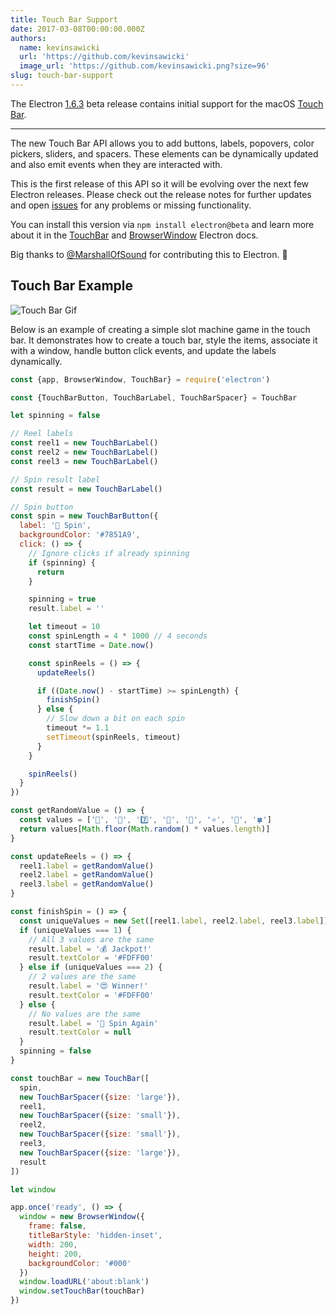 ```yaml
---
title: Touch Bar Support
date: 2017-03-08T00:00:00.000Z
authors:
  name: kevinsawicki
  url: 'https://github.com/kevinsawicki'
  image_url: 'https://github.com/kevinsawicki.png?size=96'
slug: touch-bar-support
---
```

The Electron [1.6.3] beta release contains initial support for the macOS [Touch Bar].

---

The new Touch Bar API allows you to add buttons, labels, popovers, color
pickers, sliders, and spacers. These elements can be dynamically updated and
also emit events when they are interacted with.

This is the first release of this API so it will be evolving over the next
few Electron releases. Please check out the release notes for further updates
and open [issues](https://github.com/electron/electron/issues) for any problems
or missing functionality.

You can install this version via `npm install electron@beta` and learn
more about it in the [TouchBar](https://github.com/electron/electron/blob/master/docs/api/touch-bar.md)
and [BrowserWindow](https://github.com/electron/electron/blob/master/docs/api/browser-window.md#winsettouchbartouchbar-macos)
Electron docs.

Big thanks to [@MarshallOfSound](https://github.com/MarshallOfSound) for contributing this to Electron. :tada:

## Touch Bar Example

![Touch Bar Gif](https://cloud.githubusercontent.com/assets/671378/23723516/5ff1774c-03fe-11e7-97b8-c693a0004dc8.gif)

Below is an example of creating a simple slot machine game in the touch bar.
It demonstrates how to create a touch bar, style the items, associate it with a
window, handle button click events, and update the labels dynamically.

```js
const {app, BrowserWindow, TouchBar} = require('electron')

const {TouchBarButton, TouchBarLabel, TouchBarSpacer} = TouchBar

let spinning = false

// Reel labels
const reel1 = new TouchBarLabel()
const reel2 = new TouchBarLabel()
const reel3 = new TouchBarLabel()

// Spin result label
const result = new TouchBarLabel()

// Spin button
const spin = new TouchBarButton({
  label: '🎰 Spin',
  backgroundColor: '#7851A9',
  click: () => {
    // Ignore clicks if already spinning
    if (spinning) {
      return
    }

    spinning = true
    result.label = ''

    let timeout = 10
    const spinLength = 4 * 1000 // 4 seconds
    const startTime = Date.now()

    const spinReels = () => {
      updateReels()

      if ((Date.now() - startTime) >= spinLength) {
        finishSpin()
      } else {
        // Slow down a bit on each spin
        timeout *= 1.1
        setTimeout(spinReels, timeout)
      }
    }

    spinReels()
  }
})

const getRandomValue = () => {
  const values = ['🍒', '💎', '7️⃣', '🍊', '🔔', '⭐', '🍇', '🍀']
  return values[Math.floor(Math.random() * values.length)]
}

const updateReels = () => {
  reel1.label = getRandomValue()
  reel2.label = getRandomValue()
  reel3.label = getRandomValue()
}

const finishSpin = () => {
  const uniqueValues = new Set([reel1.label, reel2.label, reel3.label]).size
  if (uniqueValues === 1) {
    // All 3 values are the same
    result.label = '💰 Jackpot!'
    result.textColor = '#FDFF00'
  } else if (uniqueValues === 2) {
    // 2 values are the same
    result.label = '😍 Winner!'
    result.textColor = '#FDFF00'
  } else {
    // No values are the same
    result.label = '🙁 Spin Again'
    result.textColor = null
  }
  spinning = false
}

const touchBar = new TouchBar([
  spin,
  new TouchBarSpacer({size: 'large'}),
  reel1,
  new TouchBarSpacer({size: 'small'}),
  reel2,
  new TouchBarSpacer({size: 'small'}),
  reel3,
  new TouchBarSpacer({size: 'large'}),
  result
])

let window

app.once('ready', () => {
  window = new BrowserWindow({
    frame: false,
    titleBarStyle: 'hidden-inset',
    width: 200,
    height: 200,
    backgroundColor: '#000'
  })
  window.loadURL('about:blank')
  window.setTouchBar(touchBar)
})
```

[1.6.3]: https://github.com/electron/electron/releases/tag/v1.6.3
[Touch Bar]: https://developer.apple.com/macos/touch-bar
